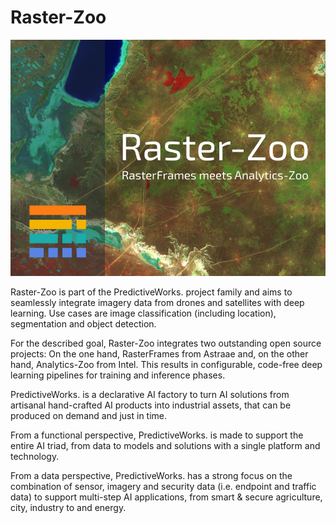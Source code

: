 # Raster-Zoo

<img src="https://github.com/predictiveworks/raster-zoo/blob/main/images/raster-zoo.png" width="800" alt="Raster-Zoo">

Raster-Zoo is part of the PredictiveWorks. project family and aims to seamlessly integrate imagery data from drones 
and satellites with deep learning. Use cases are image classification (including location), segmentation and object 
detection.

For the described goal, Raster-Zoo integrates two outstanding open source projects: On the one hand, RasterFrames from 
Astraae and, on the other hand, Analytics-Zoo from Intel. This results in configurable, code-free deep learning pipelines 
for training and inference phases.

PredictiveWorks. is a declarative AI factory to turn AI solutions from artisanal hand-crafted AI products into industrial
assets, that can be produced on demand and just in time. 

From a functional perspective, PredictiveWorks. is made to support the entire AI triad, from data to models and solutions 
with a single platform and technology.

From a data perspective, PredictiveWorks. has a strong focus on the combination of sensor, imagery and security data 
(i.e. endpoint and traffic data) to support multi-step AI applications, from smart & secure agriculture, city, industry  to 
and energy.

